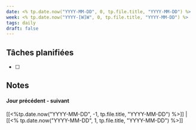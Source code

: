 ```yaml
---
date: <% tp.date.now("YYYY-MM-DD", 0, tp.file.title, "YYYY-MM-DD") %>
week: <% tp.date.now("YYYY-[W]W", 0, tp.file.title, "YYYY-MM-DD") %>
tags: daily
draft: false 
---
```


## Tâches planifiées

- [ ] 

## Notes


#### Jour précédent - suivant 
[[<%tp.date.now("YYYY-MM-DD", -1, tp.file.title, "YYYY-MM-DD") %>]] | [[<% tp.date.now("YYYY-MM-DD", 1, tp.file.title, "YYYY-MM-DD") %>]]